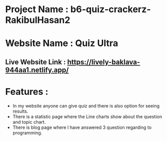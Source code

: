 # Project Name : b6-quiz-crackerz-RakibulHasan2

# Website Name : Quiz Ultra

## Live Website Link : https://lively-baklava-944aa1.netlify.app/

# Features :

- In my website anyone can give quiz and there is also option for seeing results.
- There is a statistic page where the Line charts show about the question and    topic chart.
- There is blog page where I have answered 3 question regarding to programming.